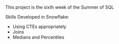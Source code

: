 This project is the sixth week of the Summer of SQL

Skills Developed in Snowflake:

- Using CTEs appropriately
- Joins
- Medians and Percentiles
